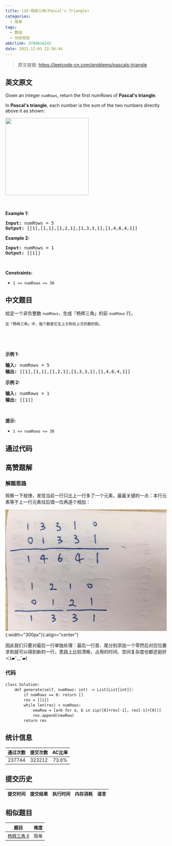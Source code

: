 ```yaml
---
title: 118-杨辉三角(Pascal's Triangle)
categories:
  - 简单
tags:
  - 数组
  - 动态规划
abbrlink: 3789018242
date: 2021-12-03 22:56:44
---
```


> 原文链接: https://leetcode-cn.com/problems/pascals-triangle


## 英文原文
<div><p>Given an integer <code>numRows</code>, return the first numRows of <strong>Pascal&#39;s triangle</strong>.</p>

<p>In <strong>Pascal&#39;s triangle</strong>, each number is the sum of the two numbers directly above it as shown:</p>
<img alt="" src="https://upload.wikimedia.org/wikipedia/commons/0/0d/PascalTriangleAnimated2.gif" style="height:240px; width:260px" />
<p>&nbsp;</p>
<p><strong>Example 1:</strong></p>
<pre><strong>Input:</strong> numRows = 5
<strong>Output:</strong> [[1],[1,1],[1,2,1],[1,3,3,1],[1,4,6,4,1]]
</pre><p><strong>Example 2:</strong></p>
<pre><strong>Input:</strong> numRows = 1
<strong>Output:</strong> [[1]]
</pre>
<p>&nbsp;</p>
<p><strong>Constraints:</strong></p>

<ul>
	<li><code>1 &lt;= numRows &lt;= 30</code></li>
</ul>
</div>

## 中文题目
<div><p>给定一个非负整数 <em><code>numRows</code>，</em>生成「杨辉三角」的前 <em><code>numRows</code> </em>行。</p>

<p><small>在「杨辉三角」中，每个数是它左上方和右上方的数的和。</small></p>

<p><img alt="" src="https://pic.leetcode-cn.com/1626927345-DZmfxB-PascalTriangleAnimated2.gif" /></p>

<p> </p>

<p><strong>示例 1:</strong></p>

<pre>
<strong>输入:</strong> numRows = 5
<strong>输出:</strong> [[1],[1,1],[1,2,1],[1,3,3,1],[1,4,6,4,1]]
</pre>

<p><strong>示例 2:</strong></p>

<pre>
<strong>输入:</strong> numRows = 1
<strong>输出:</strong> [[1]]
</pre>

<p> </p>

<p><strong>提示:</strong></p>

<ul>
	<li><code>1 <= numRows <= 30</code></li>
</ul>
</div>

## 通过代码
<RecoDemo>
</RecoDemo>


## 高赞题解
### 解题思路
观察一下规律，发现当前一行只比上一行多了一个元素，最最关键的一点：本行元素等于上一行元素往后错一位再逐个相加：

![微信图片_20191211113539.jpg](../images/pascals-triangle-0.jpg){:width="300px"}{:align="center”} 

因此我们只要对最后一行单独处理：最后一行首、尾分别添加一个零然后对应位置求和就可以得到新的一行，思路上比较清晰，占用的时间、空间复杂度也都还挺好＜(▰˘◡˘▰)

### 代码

```Python3 []
class Solution:
    def generate(self, numRows: int) -> List[List[int]]:
        if numRows == 0: return []
        res = [[1]]
        while len(res) < numRows:
            newRow = [a+b for a, b in zip([0]+res[-1], res[-1]+[0])]
            res.append(newRow)      
        return res
```

## 统计信息
| 通过次数 | 提交次数 | AC比率 |
| :------: | :------: | :------: |
|    237744    |    323212    |   73.6%   |

## 提交历史
| 提交时间 | 提交结果 | 执行时间 |  内存消耗  | 语言 |
| :------: | :------: | :------: | :--------: | :--------: |


## 相似题目
|                             题目                             | 难度 |
| :----------------------------------------------------------: | :---------: |
| [杨辉三角 II](https://leetcode-cn.com/problems/pascals-triangle-ii/) | 简单|
